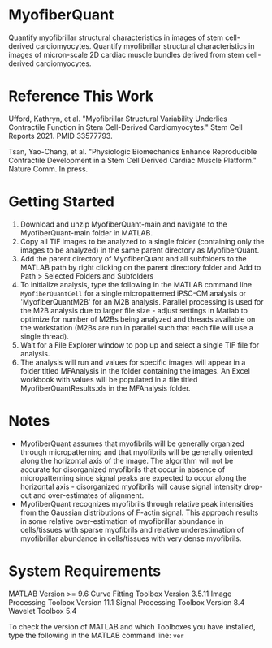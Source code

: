 # MyofiberQuant
Quantify myofibrillar structural characteristics in images of stem cell-derived cardiomyocytes.
Quantify myofibrillar structural characteristics in images of micron-scale 2D cardiac muscle bundles derived from stem cell-derived cardiomyocytes.

# Reference This Work
Ufford, Kathryn, et al. "Myofibrillar Structural Variability Underlies Contractile Function in Stem Cell-Derived Cardiomyocytes." Stem Cell Reports 2021. PMID 33577793.

Tsan, Yao-Chang, et al. "Physiologic Biomechanics Enhance Reproducible Contractile Development in a Stem Cell Derived Cardiac Muscle Platform." Nature Comm. In press. 

# Getting Started
1.	Download and unzip MyofiberQuant-main and navigate to the MyofiberQuant-main folder in MATLAB.
2.	Copy all TIF images to be analyzed to a single folder (containing only the images to be analyzed) in the same parent directory as MyofiberQuant.
3.	Add the parent directory of MyofiberQuant and all subfolders to the MATLAB path by right clicking on the parent directory folder and Add to Path > Selected Folders and Subfolders
4.	To initialize analysis, type the following in the MATLAB command line
`MyofiberQuantCell` for a single micropatterned iPSC-CM analysis or 'MyofiberQuantM2B' for an M2B analysis. Parallel processing is used for the M2B analysis due to larger file size - adjust settings in Matlab to optimize for number of M2Bs being analyzed and threads available on the workstation (M2Bs are run in parallel such that each file will use a single thread).
5.	Wait for a File Explorer window to pop up and select a single TIF file for analysis.
6.	The analysis will run and values for specific images will appear in a folder titled MFAnalysis in the folder containing the images. An Excel workbook with values will be populated in a file titled MyofiberQuantResults.xls in the MFAnalysis folder.

# Notes
- MyofiberQuant assumes that myofibrils will be generally organized through micropatterning and that myofibrils will be generally oriented along the horizontal axis of the image. The algorithm will not be accurate for disorganized myofibrils that occur in absence of micropatterning since signal peaks are expected to occur along the horizontal axis - disorganized myofibrils will cause signal intensity drop-out and over-estimates of alignment.
- MyofiberQuant recognizes myofibrils through relative peak intensities from the Gaussian distributions of F-actin signal. This approach results in some relative over-estimation of myofibrillar abundance in cells/tissues with sparse myofibrils and relative underestimation of myofibrillar abundance in cells/tissues with very dense myofibrils.  

# System Requirements
MATLAB Version >= 9.6
Curve Fitting Toolbox Version 3.5.11
Image Processing Toolbox Version 11.1
Signal Processing Toolbox Version 8.4
Wavelet Toolbox 5.4

To check the version of MATLAB and which Toolboxes you have installed, type the following in the MATLAB command line:
`ver`

